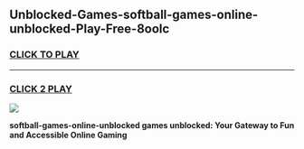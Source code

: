 
## Unblocked-Games-softball-games-online-unblocked-Play-Free-8oolc
<h3>
<a href="https://premium76.site?title=softball-games-online-unblocked&ref=09A">CLICK TO PLAY</a></h3>
<hr>

<h3>
<a href="https://premium76.site?title=softball-games-online-unblocked&ref=09A">CLICK 2 PLAY</a>
  
</h3>

<a href="https://premium76.site?title=softball-games-online-unblocked&ref=09A"><img src="https://clearcache.store/games.png"></a>


**softball-games-online-unblocked games unblocked: Your Gateway to Fun and Accessible Online Gaming**
